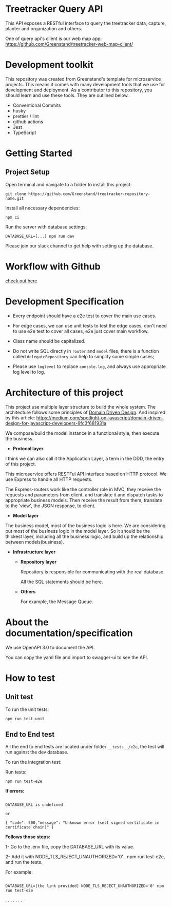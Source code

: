 # Treetracker Query API

This API exposes a RESTful interface to query the treetracker data, capture, planter and organization and others.

One of query api's client is our web map app: https://github.com/Greenstand/treetracker-web-map-client/

# Development toolkit

This repository was created from Greenstand's template for microservice projects. This means it comes with many development tools that we use for development and deployment. As a contributor to this repository, you should learn and use these tools. They are outlined below.

- Conventional Commits
- husky
- prettier / lint
- github actions
- Jest
- TypeScript

# Getting Started

## Project Setup

Open terminal and navigate to a folder to install this project:

```
git clone https://github.com/Greenstand/treetracker-repository-name.git

```

Install all necessary dependencies:

```
npm ci
```

Run the server with database settings:

```
DATABASE_URL=[...] npm run dev
```

Please join our slack channel to get help with setting up the database.

# Workflow with Github

[check out here](https://github.com/Greenstand/treetracker-web-map-client#workflow-with-github)

# Development Specification

- Every endpoint should have a e2e test to cover the main use cases.

- For edge cases, we can use unit tests to test the edge cases, don't need to use e2e test to cover all cases, e2e just cover main workflow.

- Class name should be capitalized.

- Do not write SQL directly in `router` and `model` files, there is a function called `delegateRepository` can help to simplify some simple cases;

- Please use `loglevel` to replace `console.log`, and always use appropriate log level to log.

# Architecture of this project

This project use multiple layer structure to build the whole system. The architecture follows some principles of [Domain Driven Design](https://en.wikipedia.org/wiki/Domain-driven_design). And inspired by this article: https://medium.com/spotlight-on-javascript/domain-driven-design-for-javascript-developers-9fc3f681931a

We compose/build the model instance in a functional style, then execute the business.

- **Protocol layer**

I think we can also call it the Application Layer, a term in the DDD, the entry of this project.

This microservice offers RESTFul API interface based on HTTP protocol. We use Express to handle all HTTP requests.

The Express-routers work like the controller role in MVC, they receive the requests and parameters from client, and translate it and dispatch tasks to appropriate business models. Then receive the result from them, translate to the 'view', the JSON response, to client.

- **Model layer**

The business model, most of the business logic is here. We are considering put most of the business logic in the model layer. So it should be the thickest layer, including all the business logic, and build up the relationship between models(business).

- **Infrastructure layer**

  - **Repository layer**

    Repository is responsible for communicating with the real database.

    All the SQL statements should be here.

  - **Others**

    For example, the Message Queue.

# About the documentation/specification

We use OpenAPI 3.0 to document the API.

You can copy the yaml file and import to swagger-ui to see the API.

# How to test

## Unit test

To run the unit tests:

```
npm run test-unit
```

## End to End test

All the end to end tests are located under folder `__tests__/e2e`, the test will run against the dev database.

To run the integration test:

Run tests:

```
npm run test-e2e
```

**If errors:**

```

DATABASE_URL is undefined

or

{ "code": 500,"message": "Unknown error (self signed certificate in certificate chain)" }
```

**Follows those steps:**

1- Go to the .env file, copy the DATABASE_URL with its value.

2- Add it with NODE_TLS_REJECT_UNAUTHORIZED='0' , npm run test-e2e, and run the tests.

For example:

```

DATABASE_URL=[the link provided] NODE_TLS_REJECT_UNAUTHORIZED='0' npm run test-e2e
```

.
.
.
.
.
.
.
